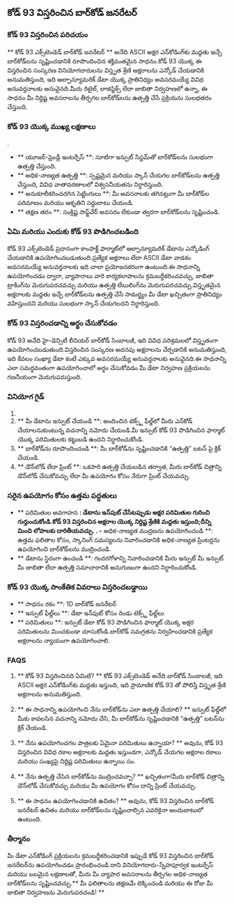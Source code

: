 ## కోడ్ 93 విస్తరించిన బార్‌కోడ్ జనరేటర్

### కోడ్ 93 విస్తరించిన పరిచయం
** కోడ్ 93 ఎక్స్‌టెండెడ్ బార్‌కోడ్ జనరేటర్ ** అనేది ASCII అక్షర ఎన్‌కోడింగ్‌కు మద్దతు ఇచ్చే బార్‌కోడ్‌లను సృష్టించడానికి రూపొందించిన శక్తివంతమైన సాధనం.కోడ్ 93 యొక్క ఈ విస్తరించిన సంస్కరణ వినియోగదారులను విస్తృత శ్రేణి అక్షరాలను ఎన్కోడ్ చేయడానికి అనుమతిస్తుంది, ఇది ఆల్ఫాన్యూమరిక్ డేటా యొక్క ప్రాతినిధ్యం అవసరమయ్యే వివిధ అనువర్తనాలకు అనువైనది.మీరు రిటైల్, లాజిస్టిక్స్ లేదా జాబితా నిర్వహణలో ఉన్నా, ఈ సాధనం మీ నిర్దిష్ట అవసరాలను తీర్చగల బార్‌కోడ్‌లను ఉత్పత్తి చేసే ప్రక్రియను సులభతరం చేస్తుంది.

### కోడ్ 93 యొక్క ముఖ్య లక్షణాలు
.
- ** యూజర్-ఫ్రెండ్లీ ఇంటర్ఫేస్ **: సూటిగా ఇన్పుట్ సిస్టమ్‌తో బార్‌కోడ్‌లను సులభంగా ఉత్పత్తి చేస్తుంది.
- ** అధిక-నాణ్యత ఉత్పత్తి **: స్పష్టమైన మరియు స్కాన్ చేయగల బార్‌కోడ్‌లను ఉత్పత్తి చేస్తుంది, వివిధ వాతావరణాలలో విశ్వసనీయతను నిర్ధారిస్తుంది.
- ** అనుకూలీకరించదగిన సెట్టింగులు **: మీ అవసరాలకు తగినట్లుగా మీ బార్‌కోడ్‌ల పరిమాణం మరియు ఆకృతిని సర్దుబాటు చేయండి.
- ** తక్షణ తరం **: సంక్లిష్ట సాఫ్ట్‌వేర్ అవసరం లేకుండా త్వరగా బార్‌కోడ్‌లను సృష్టించండి.

### ఏమి మరియు ఎందుకు కోడ్ 93 పొడిగించబడింది
కోడ్ 93 ఎక్స్‌టెండెడ్ ప్రధానంగా కాంపాక్ట్ ఫార్మాట్‌లో ఆల్ఫాన్యూమరిక్ డేటాను ఎన్కోడింగ్ చేయడానికి ఉపయోగించబడుతుంది.ప్రత్యేక అక్షరాలు లేదా ASCII డేటా వాడకం అవసరమయ్యే అనువర్తనాలకు ఇది చాలా ప్రయోజనకరంగా ఉంటుంది.ఈ సాధనాన్ని ఉపయోగించడం ద్వారా, వ్యాపారాలు వారి కార్యకలాపాలను క్రమబద్ధీకరించవచ్చు, జాబితా ట్రాకింగ్‌ను మెరుగుపరచవచ్చు మరియు ఉత్పత్తి లేబులింగ్‌ను మెరుగుపరచవచ్చు.విస్తృతమైన అక్షరాలకు మద్దతు ఇచ్చే బార్‌కోడ్‌లను ఉత్పత్తి చేసే సామర్థ్యం మీ డేటా ఖచ్చితంగా ప్రాతినిధ్యం వహిస్తుందని మరియు సులభంగా స్కాన్ చేయగలదని నిర్ధారిస్తుంది.

### కోడ్ 93 విస్తరించడాన్ని అర్థం చేసుకోవడం
కోడ్ 93 అనేది హై-డెన్సిటీ లీనియర్ బార్‌కోడ్ సింబాలజీ, ఇది వివిధ పరిశ్రమలలో విస్తృతంగా ఉపయోగించబడుతుంది.విస్తరించిన సంస్కరణ అదనపు అక్షరాలను చేర్చడానికి అనుమతిస్తుంది, ఇది కేవలం సంఖ్యా డేటా కంటే ఎక్కువ అవసరమయ్యే అనువర్తనాలకు అనువైనది.ఈ సాధనాన్ని ఎలా సమర్థవంతంగా ఉపయోగించాలో అర్థం చేసుకోవడం మీ డేటా నిర్వహణ ప్రక్రియలను గణనీయంగా మెరుగుపరుస్తుంది.

### వినియోగ గైడ్
1.
2. ** మీ డేటాను ఇన్పుట్ చేయండి **: అందించిన టెక్స్ట్ ఫీల్డ్‌లో మీరు ఎన్‌కోడ్ చేయాలనుకుంటున్న వచనాన్ని నమోదు చేయండి.మీ ఇన్పుట్ కోడ్ 93 పొడిగించిన ఫార్మాట్ యొక్క పరిమితులకు కట్టుబడి ఉందని నిర్ధారించుకోండి.
3. ** బార్‌కోడ్‌ను రూపొందించండి **: మీ బార్‌కోడ్‌ను సృష్టించడానికి “ఉత్పత్తి” బటన్ పై క్లిక్ చేయండి.
4. ** డౌన్‌లోడ్ లేదా ప్రింట్ **: ఒకసారి ఉత్పత్తి చేయబడిన తర్వాత, మీరు బార్‌కోడ్ చిత్రాన్ని డౌన్‌లోడ్ చేసుకోవచ్చు లేదా మీ ఉపయోగం కోసం నేరుగా ప్రింట్ చేయవచ్చు.

### సరైన ఉపయోగం కోసం ఉత్తమ పద్ధతులు
- ** పరిమితుల అవగాహన **: డేటాను ఇన్‌పుట్ చేసేటప్పుడు అక్షర పరిమితుల గురించి గుర్తుంచుకోండి.కోడ్ 93 విస్తరించిన అక్షరాల యొక్క నిర్దిష్ట శ్రేణికి మద్దతు ఇస్తుంది;దీన్ని మించి లోపాలకు దారితీయవచ్చు.
.
-** అధిక-నాణ్యత ముద్రణను ఉపయోగించండి **: ఉత్తమ ఫలితాల కోసం, స్కానింగ్ సమస్యలను నివారించడానికి అధిక-నాణ్యత ప్రింటర్లను ఉపయోగించి బార్‌కోడ్‌లను ముద్రించండి.
- ** డేటాను స్థిరంగా ఉంచండి **: గందరగోళాన్ని నివారించడానికి మీరు ఇన్పుట్ మీ ఇన్పుట్ మీ జాబితా లేదా ఉత్పత్తి సమాచారానికి అనుగుణంగా ఉందని నిర్ధారించుకోండి.

### కోడ్ 93 యొక్క సాంకేతిక వివరాలు విస్తరించబడ్డాయి
- ** సాధనం రకం **: 1D బార్‌కోడ్ జనరేటర్
- ** ఇన్పుట్ ఫీల్డ్‌లు **: డేటా ఇన్‌పుట్ కోసం రెండు టెక్స్ట్ ఫీల్డ్‌లు
- ** పరిమితులు **: ఇన్పుట్ డేటా కోడ్ 93 పొడిగించిన ఫార్మాట్ యొక్క అక్షర పరిమితులను మించకుండా చూసుకోండి.బార్‌కోడ్ సమగ్రతను నిర్వహించడానికి ప్రత్యేక అక్షరాలను న్యాయంగా ఉపయోగించాలి.

### FAQS
1. ** కోడ్ 93 విస్తరించినది ఏమిటి? **
కోడ్ 93 ఎక్స్‌టెండెడ్ అనేది బార్‌కోడ్ సింబాలజీ, ఇది ASCII అక్షర ఎన్‌కోడింగ్‌కు మద్దతు ఇస్తుంది, ఇది ప్రామాణిక కోడ్ 93 తో పోలిస్తే విస్తృత శ్రేణి అక్షరాలను అనుమతిస్తుంది.

2. ** ఈ సాధనాన్ని ఉపయోగించి నేను బార్‌కోడ్‌ను ఎలా ఉత్పత్తి చేయాలి? **
ఇన్పుట్ ఫీల్డ్‌లో మీకు కావలసిన వచనాన్ని నమోదు చేసి, మీ బార్‌కోడ్‌ను సృష్టించడానికి “ఉత్పత్తి” బటన్‌ను క్లిక్ చేయండి.

3. ** నేను ఉపయోగించగల పాత్రలకు ఏమైనా పరిమితులు ఉన్నాయా? **
అవును, కోడ్ 93 విస్తరించిన వివిధ రకాల అక్షరాలకు మద్దతు ఇస్తుండగా, ఎన్కోడ్ చేయగల అక్షరాల రకాలు మరియు సంఖ్యపై నిర్దిష్ట పరిమితులు ఉన్నాయి సం.

4. ** నేను ఉత్పత్తి చేసిన బార్‌కోడ్‌ను ముద్రించవచ్చా? **
ఖచ్చితంగా!మీరు బార్‌కోడ్ చిత్రాన్ని డౌన్‌లోడ్ చేసుకోవచ్చు మరియు మీ ఉపయోగం కోసం దాన్ని ప్రింట్ చేయవచ్చు.

5. ** ఈ సాధనం ఉపయోగించడానికి ఉచితం? **
అవును, కోడ్ 93 విస్తరించిన బార్‌కోడ్ జనరేటర్ ఉచితం మరియు బార్‌కోడ్‌లను సృష్టించాల్సిన ఎవరికైనా అందుబాటులో ఉంటుంది.

### తీర్మానం
మీ డేటా ఎన్‌కోడింగ్ ప్రక్రియలను క్రమబద్ధీకరించడానికి ఇప్పుడే కోడ్ 93 విస్తరించిన బార్‌కోడ్ జనరేటర్‌ను ఉపయోగించడం ప్రారంభించండి.దాని వినియోగదారు-స్నేహపూర్వక ఇంటర్ఫేస్ మరియు బలమైన లక్షణాలతో, మీరు మీ వ్యాపార అవసరాలను తీర్చగల అధిక-నాణ్యత బార్‌కోడ్‌లను సృష్టించవచ్చు.** మీ ఫలితాలను తక్షణమే లెక్కించండి మరియు ఈ రోజు మీ జాబితా నిర్వహణను మెరుగుపరచండి! **